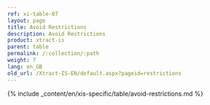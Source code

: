 ```yaml
---
ref: xi-table-07
layout: page
title: Avoid Restrictions
description: Avoid Restrictions
product: xtract-is
parent: table
permalink: /:collection/:path
weight: 7
lang: en_GB
old_url: /Xtract-IS-EN/default.aspx?pageid=restrictions
---
```

{% include _content/en/xis-specific/table/avoid-restrictions.md %}
